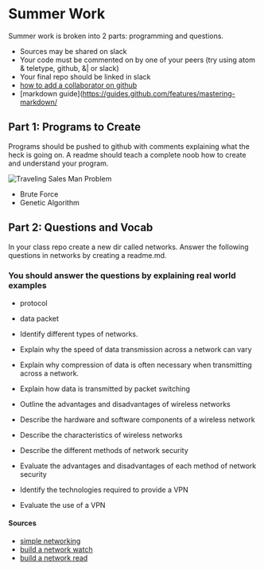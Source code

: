 # Summer Work

Summer work is broken into 2 parts: programming and questions.

- Sources may be shared on slack
- Your code must be commented on by one of your peers (try using atom & teletype, github, &| or slack)
- Your final repo should be linked in slack
- [how to add a collaborator on github](https://stackoverflow.com/questions/7920320/adding-a-collaborator-to-my-free-github-account)
- [markdown guide](https://guides.github.com/features/mastering-markdown/


## Part 1: Programs to Create

Programs should be pushed to github with comments explaining what the heck is going on. A readme should teach a complete noob how to create and understand your program.

![Traveling Sales Man Problem](https://www.youtube.com/watch?v=BAejnwN4Ccw&list=PLRqwX-V7Uu6YJ3XfHhT2Mm4Y5I99nrIKX&index=32)

- Brute Force
- Genetic Algorithm



## Part 2: Questions and Vocab

In your class repo create a new dir called networks. Answer the following questions in networks by creating a readme.md.

### You should answer the questions by explaining real world examples

- protocol

- data packet

- Identify different types of networks.

- Explain why the speed of data transmission across a network can vary

- Explain why compression of data is often necessary when transmitting across a network.

- Explain how data is transmitted by packet switching

- Outline the advantages and disadvantages of wireless networks

- Describe the hardware and software components of a wireless network

- Describe the characteristics of wireless networks

- Describe the different methods of network security

- Evaluate the advantages and disadvantages of each method of network security

- Identify the technologies required to provide a VPN

- Evaluate the use of a VPN

#### Sources
- [simple networking](https://www.youtube.com/watch?v=7xiisZWRROw)
- [build a network watch](https://www.youtube.com/watch?v=W2F8Wa65_B4)
- [build a network read](https://www.dexterindustries.com/howto/setup-networking-for-a-camp-or-classroom-raspberry-pi-in-a-classroom/)
